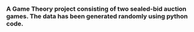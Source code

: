 ### A Game Theory project consisting of two sealed-bid auction games. The data has been generated randomly using python code.
